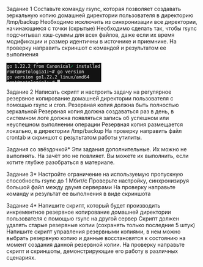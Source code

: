 Задание 1
Составьте команду rsync, которая позволяет создавать зеркальную копию домашней директории пользователя в директорию /tmp/backup
Необходимо исключить из синхронизации все директории, начинающиеся с точки (скрытые)
Необходимо сделать так, чтобы rsync подсчитывал хэш-суммы для всех файлов, даже если их время модификации и размер идентичны в источнике и приемнике.
На проверку направить скриншот с командой и результатом ее выполнения

![Task1](https://github.com/DmitriyKly/8-03-hw/blob/main/Screen/Install_go.png)

Задание 2
Написать скрипт и настроить задачу на регулярное резервное копирование домашней директории пользователя с помощью rsync и cron.
Резервная копия должна быть полностью зеркальной
Резервная копия должна создаваться раз в день, в системном логе должна появляться запись об успешном или неуспешном выполнении операции
Резервная копия размещается локально, в директории /tmp/backup
На проверку направить файл crontab и скриншот с результатом работы утилиты.



Задания со звёздочкой*
Эти задания дополнительные. Их можно не выполнять. На зачёт это не повлияет. Вы можете их выполнить, если хотите глубже разобраться в материале.



Задание 3*
Настройте ограничение на используемую пропускную способность rsync до 1 Мбит/c
Проверьте настройку, синхронизируя большой файл между двумя серверами
На проверку направьте команду и результат ее выполнения в виде скриншота

Задание 4*
Напишите скрипт, который будет производить инкрементное резервное копирование домашней директории пользователя с помощью rsync на другой сервер
Скрипт должен удалять старые резервные копии (сохранять только последние 5 штук)
Напишите скрипт управления резервными копиями, в нем можно выбрать резервную копию и данные восстановятся к состоянию на момент создания данной резервной копии.
На проверку направьте скрипт и скриншоты, демонстрирующие его работу в различных сценариях.
